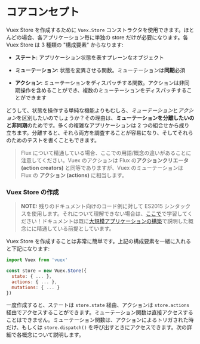 # コアコンセプト

Vuex Store を作成するために `Vuex.Store` コンストラクタを使用できます。ほとんどの場合、各アプリケーション毎に単独の store だけが必要になります。各 Vuex Store は 3 種類の "構成要素" からなります:

- **ステート**: アプリケーション状態を表すプレーンなオブジェクト

- **ミューテーション**: 状態を変異させる関数。ミューテーションは**同期**必須

- **アクション**: ミューテーションをディスパッチする関数。アクションは非同期操作を含めることができ、複数のミューテーションをディスパッチすることができます

どうして、状態を操作する単純な機能よりもむしろ、*ミューテーション*と*アクション*を区別したいのでしょうか？その理由は、**ミューテーションを分離したいのと非同期**のためです。多くの複雑なアプリケーションは 2 つの組合せから成り立ちます。分離すると、それら両方を調査することが容易になり、そしてそれらのためのテストを書くこともできます。

> Flux について精通している場合、ここでの用語/概念の違いがあることに注意してください。Vuex のアクションは Flux の**アクションクリエータ (action creators)** と同等でありますが、Vuex のミューテーションは Flux の **アクション (actions)** に相当します。

### Vuex Store の作成

> **NOTE:** 残りのドキュメント向けのコード例に対して ES2015 シンタックスを使用します。それについて理解できない場合は、[ここで](https://babeljs.io/docs/learn-es2015/)で学習してください！ドキュメントは既に[大規模アプリケーションの構築](http://vuejs.org/guide/application.html)で説明した概念にに精通している前提としています。

Vuex Store を作成することは非常に簡単です。上記の構成要素を一緒に入れると下記になります:

``` js
import Vuex from 'vuex'

const store = new Vuex.Store({
  state: { ... },
  actions: { ... },
  mutations: { ... }
})
```

一度作成すると、ステートは `store.state` 経由、アクションは `store.actions` 経由でアクセスすることができます。ミューテーション関数は直接アクセスすることはできません。ミューテーション関数は、アクションによるトリガされた時だけ、もしくは `store.dispatch()` を呼び出すときにアクセスできます。次の詳細で各概念について説明します。
